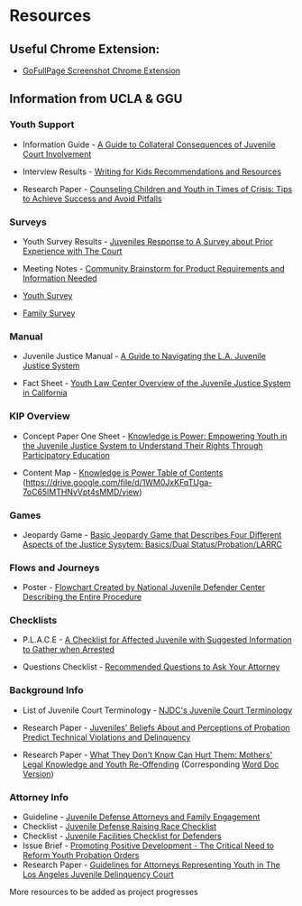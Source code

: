 # Resources

## Useful Chrome Extension:
-  [GoFullPage Screenshot Chrome Extension](https://chrome.google.com/webstore/detail/gofullpage-full-page-scre/fdpohaocaechififmbbbbbknoalclacl?hl=en)

## Information from UCLA & GGU

### Youth Support
   
- Information Guide - [A Guide to Collateral Consequences of Juvenile Court Involvement](https://drive.google.com/file/d/1YVckLDVgIbuIuGnlF4QgE8rbUKxgD-l5/view?usp=sharing)

- Interview Results - [Writing for Kids Recommendations and Resources](https://docs.google.com/document/d/19gEQkS4grwCi3t9cb1KlOa6OZEfl6S36/edit#heading=h.gjdgxs)

- Research Paper - [Counseling Children and Youth in Times of Crisis: Tips to Achieve Success and Avoid Pitfalls](https://drive.google.com/drive/folders/1D9x0Nkehnqz0TrWKEuT2tmV348KyoZK1)

### Surveys

- Youth Survey Results - [Juveniles Response to A Survey about Prior Experience with The Court](https://docs.google.com/document/d/1MyChpQonjgK2_BfcCsFHQiQpVDVHT7qU/edit#heading=h.gjdgxs)
      
- Meeting Notes - [Community Brainstorm for Product Requirements and Information Needed](https://docs.google.com/document/d/1gr5j-KKAJG76cXV0Ifl3MRzii2Rqk5UC/edit)
      
- [Youth Survey](https://drive.google.com/file/d/1ZAMCg4J9JSV_zIPH1dIyu0Ncp5dO2552/view?usp=sharing)
   
- [Family Survey](https://drive.google.com/file/d/1FFINsHmV2c_0NzrnYzkQ9Ky3eSqUozup/view?usp=sharing)

### Manual

- Juvenile Justice Manual - [A Guide to Navigating the L.A. Juvenile Justice System](https://drive.google.com/file/d/187_bQXhWuXZ4dNv3cKCr4XmwvAEPyhOZ/view?usp=sharing)
   
- Fact Sheet - [Youth Law Center Overview of the Juvenile Justice System in California](https://drive.google.com/file/d/151FijrxoBO791CF_heYx5N8UNzdHf_Kr/view?usp=sharing)

### KIP Overview

- Concept Paper One Sheet - [Knowledge is Power: Empowering Youth in the Juvenile Justice System to Understand Their Rights Through Participatory Education](https://docs.google.com/document/d/11b-PbLEH1xvHhq1Po5xR6QMSQ_-a7jS1/edit)
   
- Content Map - [Knowledge is Power Table of Contents](https://docs.google.com/document/d/18NCdT5xydvfGA5VC8zn6AwcjYPOqdysQ/edit#heading=h.gjdgxs)
(https://drive.google.com/file/d/1WM0JxKFqTUga-7oC65lMTHNvVpt4sMMD/view)

### Games

- Jeopardy Game - [Basic Jeopardy Game that Describes Four Different Aspects of the Justice Sysytem: Basics/Dual Status/Probation/LARRC](https://docs.google.com/presentation/d/1nS__d1_wa6UwIPZiCWUkmPnUoeFrxdQP/edit#slide=id.p1)

### Flows and Journeys

- Poster - [Flowchart Created by National Juvenile Defender Center Describing the Entire Procedure](https://drive.google.com/file/d/1Occ_J9oe_Ff4wLr3J5cZMO7IYtO4GFPv/view?usp=sharing)

### Checklists

- P.L.A.C.E - [A Checklist for Affected Juvenile with Suggested Information to Gather when Arrested](https://docs.google.com/document/d/10vK3PtkuI-QtuV9HxUTtUIvlPRhZePBwQVfS2bnDL5Y/edit)
   
- Questions Checklist - [Recommended Questions to Ask Your Attorney](https://docs.google.com/document/d/1Lm1b73Ox3JXgHSG7uqd0aoVoBTaW_HYc/edit)

### Background Info
- List of Juvenile Court Terminology - [NJDC's Juvenile Court Terminology](https://drive.google.com/file/d/17-pf7vskWMtDNlIDE7yYCrjkNJvEjZ_B/view?usp=sharing)

- Research Paper - [Juveniles' Beliefs About and Perceptions of Probation Predict Technical Violations and Delinquency](https://drive.google.com/file/d/1pnIjip3ftANSEWcv0-DVZbOOvNiuVC-V/view?usp=sharing)

- Research Paper - [What They Don't Know Can Hurt Them: Mothers' Legal Knowledge and Youth Re-Offending](https://drive.google.com/file/d/1jyolI0IQXeYYRtPgqhs7VN8AZYDpeSIN/view?usp=sharing) (Corresponding [Word Doc Version](https://docs.google.com/document/d/1_k1oWFJ76axf5sP-p9HpQpByDhLpl6GzAbOYxr7Va04/edit?usp=sharing))

### Attorney Info
* Guideline - [Juvenile Defense Attorneys and Family Engagement](https://drive.google.com/file/d/181dqwn2o2g9gZaU0DOt0MmegJ6L0xDqR/view?usp=sharing)
* Checklist - [Juvenile Defense Raising Race Checklist](https://drive.google.com/drive/folders/1rt-odzwsGwlIM7vOxD5U_9hpiDJi2fEF)
* Checklist - [Juvenile Facilities Checklist for Defenders](https://drive.google.com/file/d/1iEB2mroplhWE3m7sL00Sr-BAsYCUmCaw/view?usp=sharing)
* Issue Brief - [Promoting Positive Development - The Critical Need to Reform Youth Probation Orders](https://drive.google.com/file/d/1e8tiAr0jlxH9gnoBeeGDXTiVwoWAOuMP/view?usp=sharing)
* Research Paper - [Guidelines for Attorneys Representing Youth in The Los Angeles Juvenile Delinquency Court](https://drive.google.com/file/d/1_Sb84cJ8sAIqPCfftJutQ_LlQl1iZaqo/view?usp=sharing)

More resources to be added as project progresses
